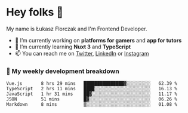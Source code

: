 # Hey folks 👋

My name is Łukasz Florczak and I'm Frontend Developer. 

- 🔭 I’m currently working on **platforms for gamers** and **app for tutors**
- 🌱 I’m currently learning **Nuxt 3** and **TypeScript**
- 📫 You can reach me on [Twitter](https://twitter.com/lukaszflorczak), [LinkedIn](https://pl.linkedin.com/in/lukasz-florczak) or [Instagram](https://instagram.com/lukaszflorczak)


### 🧮 My weekly development breakdown

<!--START_SECTION:waka-->
```text
Vue.js       8 hrs 29 mins   ███████████████▓░░░░░░░░░   62.39 % 
TypeScript   2 hrs 11 mins   ████░░░░░░░░░░░░░░░░░░░░░   16.13 % 
JavaScript   1 hr 31 mins    ██▓░░░░░░░░░░░░░░░░░░░░░░   11.17 % 
JSON         51 mins         █▓░░░░░░░░░░░░░░░░░░░░░░░   06.26 % 
Markdown     8 mins          ▒░░░░░░░░░░░░░░░░░░░░░░░░   01.08 % 
```
<!--END_SECTION:waka-->

<!--
**lukaszflorczak/lukaszflorczak** is a ✨ _special_ ✨ repository because its `README.md` (this file) appears on your GitHub profile.

Here are some ideas to get you started:

- 🔭 I’m currently working on ...
- 🌱 I’m currently learning ...
- 👯 I’m looking to collaborate on ...
- 🤔 I’m looking for help with ...
- 💬 Ask me about ...
- 📫 How to reach me: ...
- 😄 Pronouns: ...
- ⚡ Fun fact: ...
-->
